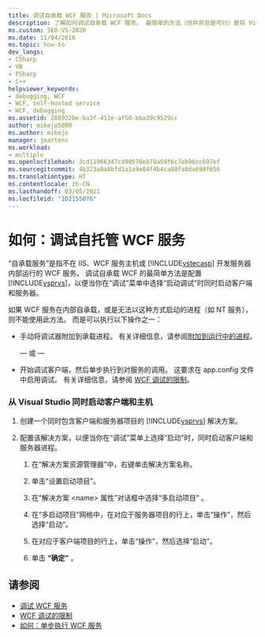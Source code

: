```yaml
---
title: 调试自承载 WCF 服务 | Microsoft Docs
description: 了解如何调试自承载 WCF 服务。 最简单的方法（但并非总是可行）是将 Visual Studio 配置为同时启动客户端和服务器。
ms.custom: SEO-VS-2020
ms.date: 11/04/2016
ms.topic: how-to
dev_langs:
- CSharp
- VB
- FSharp
- C++
helpviewer_keywords:
- debugging, WCF
- WCF, self-hosted service
- WCF, debugging
ms.assetid: 288922be-ba3f-411e-af50-bba39c9529cc
author: mikejo5000
ms.author: mikejo
manager: jmartens
ms.workload:
- multiple
ms.openlocfilehash: 3cd11966347cd90576eb78a59f6c7eb96cc697ef
ms.sourcegitcommit: 4b323a8a8bfd1a1a9e84f4b4ca88fa8da690f656
ms.translationtype: HT
ms.contentlocale: zh-CN
ms.lasthandoff: 03/05/2021
ms.locfileid: "102155076"
---
```

# <a name="how-to-debug-a-self-hosted-wcf-service"></a>如何：调试自托管 WCF 服务
“自承载服务”是指不在 IIS、WCF 服务主机或 [!INCLUDE[vstecasp](../code-quality/includes/vstecasp_md.md)] 开发服务器内部运行的 WCF 服务。 调试自承载 WCF 的最简单方法是配置 [!INCLUDE[vsprvs](../code-quality/includes/vsprvs_md.md)]，以便当你在“调试”菜单中选择“启动调试”时同时启动客户端和服务器。

 如果 WCF 服务在内部自承载，或是无法以这种方式启动的进程（如 NT 服务），则不能使用此方法。 而是可以执行以下操作之一：

- 手动将调试器附加到承载进程。 有关详细信息，请参阅[附加到运行中的进程](../debugger/attach-to-running-processes-with-the-visual-studio-debugger.md)。

     — 或 —

- 开始调试客户端，然后单步执行到对服务的调用。 这要求在 app.config 文件中启用调试。 有关详细信息，请参阅 [WCF 调试的限制](../debugger/limitations-on-wcf-debugging.md)。

### <a name="to-start-both-client-and-host-from-visual-studio"></a>从 Visual Studio 同时启动客户端和主机

1. 创建一个同时包含客户端和服务器项目的 [!INCLUDE[vsprvs](../code-quality/includes/vsprvs_md.md)] 解决方案。

2. 配置该解决方案，以便当你在“调试”菜单上选择“启动”时，同时启动客户端和服务器进程。

   1. 在“解决方案资源管理器”中，右键单击解决方案名称。

   2. 单击“设置启动项目”。

   3. 在“解决方案 \<name> 属性”对话框中选择“多启动项目” 。

   4. 在“多启动项目”网格中，在对应于服务器项目的行上，单击“操作”，然后选择“启动”。

   5. 在对应于客户端项目的行上，单击“操作”，然后选择“启动”。

   6. 单击 **“确定”** 。

## <a name="see-also"></a>请参阅
- [调试 WCF 服务](../debugger/debugging-wcf-services.md)
- [WCF 调试的限制](../debugger/limitations-on-wcf-debugging.md)
- [如何：单步执行 WCF 服务](../debugger/how-to-step-into-wcf-services.md)
